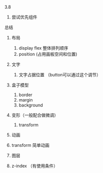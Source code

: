 3.8 
1. 尝试优先组件


总结
1. 布局
   1. display  flex  整体排列顺序
   2. position (占用画板空间和位置)   


2. 文字
   1. 文字占据位置  （button可以通过这个调节）

3. 盒子模型
   1. border  
   2. margin
   3. background

4. 变形（一般配合做微调）
   1. transform

5.  动画
   2. transform 简单动画

6.  图层
   3. z-index （有使用条件）
